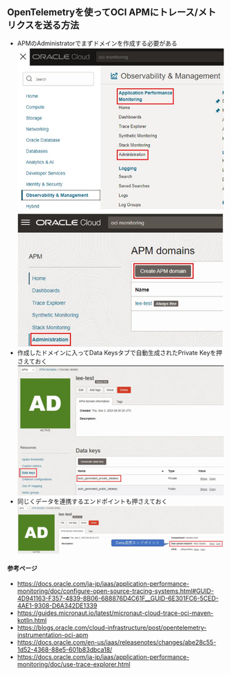 ## OpenTelemetryを使ってOCI APMにトレース/メトリクスを送る方法
- APMのAdministratorでまずドメインを作成する必要がある
  ![](image/APM_1.jpg)
  ![](image/APM_2.jpg)
- 作成したドメインに入ってData Keysタブで自動生成されたPrivate Keyを押さえておく
  ![](image/APM_3.jpg)
- 同じくデータを連携するエンドポイントも押さえておく
  ![](image/APM_4.jpg)

#### 参考ページ
- https://docs.oracle.com/ja-jp/iaas/application-performance-monitoring/doc/configure-open-source-tracing-systems.html#GUID-4D941163-F357-4839-8B06-688876D4C61F__GUID-6E301FC6-5CED-4AE1-9308-D6A342DE1339
- https://guides.micronaut.io/latest/micronaut-cloud-trace-oci-maven-kotlin.html
- https://blogs.oracle.com/cloud-infrastructure/post/opentelemetry-instrumentation-oci-apm
- https://docs.oracle.com/en-us/iaas/releasenotes/changes/abe28c55-1d52-4368-88e5-601b83dbca18/
- https://docs.oracle.com/ja-jp/iaas/application-performance-monitoring/doc/use-trace-explorer.html